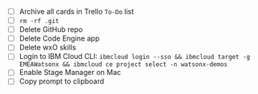 
- [ ] Archive all cards in Trello `To-Do` list
- [ ] `rm -rf .git`
- [ ] Delete GitHub repo
- [ ] Delete Code Engine app
- [ ] Delete wxO skills
- [ ] Login to IBM Cloud CLI: `ibmcloud login --sso && ibmcloud target -g EMEAWatsonx && ibmcloud ce project select -n watsonx-demos`
- [ ] Enable Stage Manager on Mac
- [ ] Copy prompt to clipboard